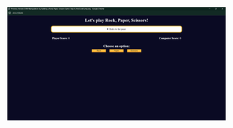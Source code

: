 <img src="https://github.com/Swaroop2507/JavaScript-Algorithms-and-Data-Structures/blob/main/src/rock-paper-scissors-game-img.png" alt="game image"/>
